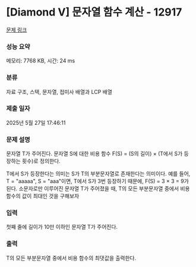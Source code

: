 # [Diamond V] 문자열 함수 계산 - 12917 

[문제 링크](https://www.acmicpc.net/problem/12917) 

### 성능 요약

메모리: 7768 KB, 시간: 24 ms

### 분류

자료 구조, 스택, 문자열, 접미사 배열과 LCP 배열

### 제출 일자

2025년 5월 27일 17:46:11

### 문제 설명

<p>문자열 T가 주어진다. 문자열 S에 대한 비용 함수 F(S) = (S의 길이) × (T에서 S가 등장하는 횟수)로 정의한다.</p>

<p> T에서 S가 등장한다는 의미는 S가 T의 부분문자열로 존재한다는 의미이다. 예를 들어, T = "aaaaa", S = "aaa"이면, T에서 S가 3번 등장하기 때문에, F(S) = 3 × 3 = 9가 된다. 소문자로만 이루어진 문자열 T가 주어졌을 때, T의 모든 부분문자열 중에서 비용 함수의 값이 최대인 것을 구해보자</p>

### 입력 

 <p>첫째 줄에 길이가 10만 이하인 문자열 T가 주어진다.</p>

### 출력 

 <p>T의 모든 부분문자열 중에서 비용 함수의 최댓값을 출력한다.</p>

